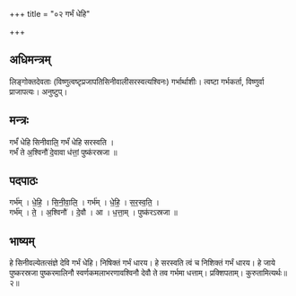 +++
title = "०२ गर्भं धेहि"

+++
## अधिमन्त्रम्
लिङ्गोक्तदेवताः (विष्णुत्वष्टृप्रजापतिसिनीवालीसरस्वत्यश्विनः) गर्भार्थाशीः। त्वष्टा गर्भकर्ता, विष्णुर्वा प्राजापत्यः। अनुष्टुप्।

## मन्त्रः
गर्भं॑ धेहि सिनीवालि॒ गर्भं॑ धेहि सरस्वति ।  
गर्भं॑ ते अ॒श्विनौ॑ दे॒वावा ध॑त्तां॒ पुष्क॑रस्रजा ॥

## पदपाठः
गर्भ॑म् । धे॒हि॒ । सि॒नी॒वा॒लि॒ । गर्भ॑म् । धे॒हि॒ । स॒र॒स्व॒ति॒ ।  
गर्भ॑म् । ते॒ । अ॒श्विनौ॑ । दे॒वौ । आ । ध॒त्ता॒म् । पुष्क॑रऽस्रजा ॥

## भाष्यम्
हे सिनीवल्येतत्संज्ञे देवि गर्भं धेहि। निषिक्तं गर्भं धारय। हे सरस्वति त्वं च निशिक्तं गर्भं धारय। हे जाये पुष्करस्रजा पुष्करमालिनौ स्वर्णकमलाभरणावश्विनौ देवौ ते तव गर्भमा धत्ताम्। प्रक्शिपताम्। कुरुतामित्यर्थः॥२॥